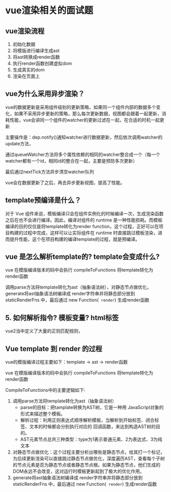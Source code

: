 # vue渲染相关的面试题

## vue渲染流程

1. 初始化数据
2. 将模版进行编译生成ast
3. 将ast转换成render函数
4. 执行render函数创建虚拟dom
5. 生成真实的dom
6. 渲染在页面上

## vue为什么采用异步渲染？

vue的数据更新是采用组件级别的更新策略，如果同一个组件内部的数据多个变化，如果不采用异步更新的策略，那么每次更新数据，视图都会跟着一起更新，消耗性能，vue会讲同一个组件的watcher的更新过滤在一起，在合适的时机一起更新

主要操作是：dep.notify()通知watcher进行数据更新，然后依次调用watcher的update方法，

通过queueWatcher方法将多个属性依赖的相同的watcher整合成一个（每一个watcher都有一个id，相同id的整合在一起，主要是预防多次更新）

最后通过nextTick方法异步清空watcher队列

vue会在数据更新了之后，再去异步更新视图，提高了性能。

## template预编译是什么？

对于 Vue 组件来说，模板编译只会在组件实例化的时候编译一次，生成渲染函数之后在也不会进行编译。因此，编译对组件的 runtime 是一种性能损耗。而模板编译的目的仅仅是将template转化为render function，这个过程，正好可以在项目构建的过程中完成，这样可以让实际组件在 runtime 时直接跳过模板渲染，进而提升性能，这个在项目构建的编译template的过程，就是预编译。

## vue 是怎么解析template的? template会变成什么?

vue 在模版编译版本的码中会执行 compileToFunctions 将template转化为render函数

调用parse方法将template转化为ast（抽象语法树），对静态节点做优化，generate将ast抽象语法树编译成 render字符串并将静态部分放到 staticRenderFns 中，最后通过 new Function(`` render``) 生成render函数

## 5. 如何解析指令? 模板变量? html标签

vue2当中定义了大量的正则匹配规则，

## Vue template 到 render 的过程

vue的模版编译过程主要如下：template -> ast -> render函数

vue 在模版编译版本的码中会执行 compileToFunctions 将template转化为render函数

CompileToFunctions中的主要逻辑如下∶ 
1. 调用parse方法将template转化为ast（抽象语法树）
   + parse的目标：把tamplate转换为AST树，它是一种用 JavaScript对象的形式来描述整个模板。
   + 解析过程：利用正则表达式顺序解析模板，当解析到开始标签、闭合标签、文本的时候都会分别执行对应的 回调函数，来达到构造AST树的目的。
   + AST元素节点总共三种类型：type为1表示普通元素、2为表达式、3为纯文本
2. 对静态节点做优化：这个过程主要分析出哪些是静态节点，给其打一个标记，为后续更新渲染可以直接跳过静态节点做优化，深度遍历AST，查看每个子树的节点元素是否为静态节点或者静态节点根。如果为静态节点，他们生成的DOM永远不会改变，这对运行时模板更新起到了极大的优化作用。
3. generate将ast抽象语法树编译成 render字符串并将静态部分放到 staticRenderFns 中，最后通过 new Function(`` render``) 生成render函数


  